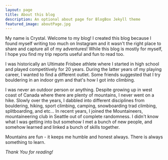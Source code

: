 ```yaml
---
layout: page
title: About this blog
description: An optional about page for BlogBox Jekyll theme
featured_image: aboutPage.jpg
---
```


My name is Crystal. Welcome to my blog! I created this blog because I found myself writing too much on Instagram and it wasn't the right place to share and capture all of my adventures! While this blog is mostly for myself, I hope you find my trip reports useful and fun to read too.

I was historically an Ultimate Frisbee athlete where I started in high school and played competitively for 20 years. During the latter years of my playing career, I wanted to find a different outlet. Some friends suggested that I try bouldering in an indoor gym and that's how I got into climbing.

I was never an outdoor person or anything. Despite growing up in west coast of Canada where there are plenty of mountains, I never went on a hike. Slowly over the years, I dabbled into different disciplines from bouldering, hiking, sport climbing, camping, snowboarding trad climbing, splitboarding, and etc... In recent years, I joined the Mountaineers, mountaineering club in Seattle out of complete randomness. I didn't know what I was getting into but somehow I met a bunch of new people, and somehow learned and linked a bunch of skills together.

Mountains are fun - it keeps me humble and honest always. There is always something to learn.

*Thank You for reading!*
